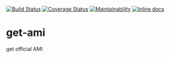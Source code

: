[![Build Status](https://travis-ci.com/so5/get-ami.svg?branch=master)](https://travis-ci.com/so5/get-ami)
[![Coverage Status](https://coveralls.io/repos/github/so5/get-ami/badge.svg?branch=master)](https://coveralls.io/github/so5/get-ami?branch=master)
[![Maintainability](https://api.codeclimate.com/v1/badges/01e5d194c885ba34ab98/maintainability)](https://codeclimate.com/github/so5/get-ami/maintainability)
[![Inline docs](http://inch-ci.org/github/so5/get-ami.svg?branch=master)](http://inch-ci.org/github/so5/get-ami)

# get-ami
get official AMI
